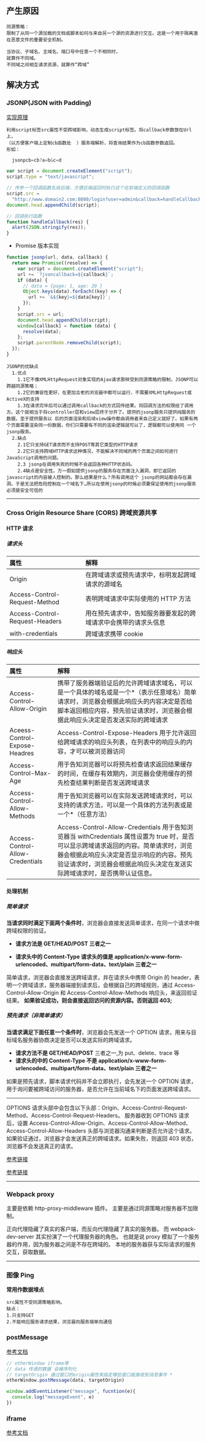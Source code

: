 ## 产生原因

    同源策略：
    限制了从同一个源加载的文档或脚本如何与来自另一个源的资源进行交互。这是一个用于隔离潜在恶意文件的重要安全机制。

    当协议、子域名、主域名、端口号中任意一个不相同时，
    就算作不同域。
    不同域之间相互请求资源，就算作“跨域”

## 解决方式

### JSONP(JSON with Padding)

[实现原理](https://blog.csdn.net/hansexploration/article/details/80314948)

    利用script标签src属性不受跨域影响，动态生成script标签。将callback参数放在Url上，
    （以方便客户端上定制cb函数处  ）服务端解析，将查询结果作为cb函数参数返回。
    形如：

```js
  jsonpcb=cb?a=b&c=d
```

```js
var script = document.createElement("script");
script.type = "text/javascript";

// 传参一个回调函数名给后端，方便后端返回时执行这个在前端定义的回调函数
script.src =
  "http://www.domain2.com:8080/login?user=admin&callback=handleCallback";
document.head.appendChild(script);

// 回调执行函数
function handleCallback(res) {
  alert(JSON.stringify(res));
}
```

- Promise 版本实现

```js
function jsonp(url, data, callback) {
  return new Promise((resolve) => {
    var script = document.createElement("script");
    url += `?jsoncallback=${callback}`;
    if (data) {
      // data = {page: 1, age: 20 }
      Object.keys(data).forEach((key) => {
        url += `&${key}=${data[key]}`;
      });
    }
    script.src = url;
    document.head.appendChild(script);
    window[callback] = function (data) {
      resolve(data);
    };
    script.parentNode.removeChild(script);
  });
}
```

    JSONP的优缺点
      1.优点
        1.1它不像XMLHttpRequest对象实现的Ajax请求那样受到同源策略的限制，JSONP可以跨越同源策略；
        1.2它的兼容性更好，在更加古老的浏览器中都可以运行，不需要XMLHttpRequest或ActiveX的支持
        1.3在请求完毕后可以通过调用callback的方式回传结果。将回调方法的权限给了调用方。这个就相当于将controller层和view层终于分开了。提供的jsonp服务只提供纯服务的数据，至于提供服务以 后的页面渲染和后续view操作都由调用者来自己定义就好了。如果有两个页面需要渲染同一份数据，你们只需要有不同的渲染逻辑就可以了，逻辑都可以使用同 一个jsonp服务。
      2.缺点
        2.1它只支持GET请求而不支持POST等其它类型的HTTP请求
        2.2它只支持跨域HTTP请求这种情况，不能解决不同域的两个页面之间如何进行JavaScript调用的问题。
        2.3 jsonp在调用失败的时候不会返回各种HTTP状态码。
        2.4缺点是安全性。万一假如提供jsonp的服务存在页面注入漏洞，即它返回的javascript的内容被人控制的。那么结果是什么？所有调用这个 jsonp的网站都会存在漏洞。于是无法把危险控制在一个域名下…所以在使用jsonp的时候必须要保证使用的jsonp服务必须是安全可信的

---

### Cross Origin Resource Share (CORS) 跨域资源共享

#### HTTP 请求

##### 请求头

| 属性                           | 解释                                                           |
| :----------------------------- | :------------------------------------------------------------- |
| Origin                         | 在跨域请求或预先请求中，标明发起跨域请求的源域名               |
| Access-Control-Request-Method  | 表明跨域请求中实际使用的 HTTP 方法                             |
| Access-Control-Request-Headers | 用在预先请求中，告知服务器要发起的跨域请求中会携带的请求头信息 |
| with-credentials               | 跨域请求携带 cookie                                            |

##### 响应头

| 属性                             | 解释                                                                                                                                                                                                                                                           |
| :------------------------------- | :------------------------------------------------------------------------------------------------------------------------------------------------------------------------------------------------------------------------------------------------------------- |
| Access-Control-Allow-Origin      | 携带了服务器端验证后的允许跨域请求域名，可以是一个具体的域名或是一个\*（表示任意域名）简单请求时，浏览器会根据此响应头的内容决定是否给脚本返回相应内容，预先验证请求时，浏览器会根据此响应头决定是否发送实际的跨域请求                                         |
| Aceess-Control-Expose-Headres    | Access-Control-Expose-Headers 用于允许返回给跨域请求的响应头列表，在列表中的响应头的内容，才可以被浏览器访问                                                                                                                                                   |
| Access-Control-Max-Age           | 用于告知浏览器可以将预先检查请求返回结果缓存的时间，在缓存有效期内，浏览器会使用缓存的预先检查结果判断是否发送跨域请求                                                                                                                                         |
| Access-Control-Allow-Methods     | 用于告知浏览器可以在实际发送跨域请求时，可以支持的请求方法，可以是一个具体的方法列表或是一个\*（任意方法）                                                                                                                                                     |
| Access-Control-Allow-Credentials | Access-Control-Allow-Credentials 用于告知浏览器当 withCredentials 属性设置为 true 时，是否可以显示跨域请求返回的内容。简单请求时，浏览器会根据此响应头决定是否显示响应的内容。预先验证请求时，浏览器会根据此响应头决定在发送实际跨域请求时，是否携带认证信息。 |

#### 处理机制

##### 简单请求

**当请求同时满足下面两个条件时**，浏览器会直接发送简单请求，在同一个请求中做跨域权限的验证。

- **请求方法是 GET/HEAD/POST 三者之一**

- **请求头中的 Content-Type 请求头的值是 application/x-www-form-urlencoded、multipart/form-data、text/plain 三者之一**

简单请求，浏览器会直接发送跨域请求，并在请求头中携带 Origin 的 header，表明一个跨域请求，服务器端接到请求后，会根据自己的跨域规则，通过 Access-Control-Allow-Origin 和 Access-Control-Allow-Methods 响应头，来返回验证结果。
**如果验证成功，则会直接返回访问的资源内容。否则返回 403;**

##### 预先请求（非简单请求）

**当请求满足下面任意一个条件时**，浏览器会先发送一个 OPTION 请求，用来与目标域名服务器协商决定是否可以发送实际的跨域请求。

- **请求方法不是 GET/HEAD/POST** 三者之一,为 put、delete、trace 等
- **请求头的中的 Content-Type 不是 application/x-www-form-urlencoded、multipart/form-data、text/plain 三者之一**

如果是预先请求，脚本请求代码并不会立即执行，会先发送一个 OPTION 请求，用于询问要被跨域访问的服务器，是否允许在当前域名下的页面发送跨域请求。

---

OPTIONS 请求头部中会包含以下头部：Origin、Access-Control-Request-Method、Access-Control-Request-Headers。
服务器收到 OPTIONS 请求后，设置 Access-Control-Allow-Origin、Access-Control-Allow-Method、Access-Control-Allow-Headers 头部与浏览器沟通来判断是否允许这个请求。
如果验证通过，浏览器才会发送真正的跨域请求。如果失败，则返回 403 状态，浏览器不会发送真正的请求。

[参考链接](https://yq.aliyun.com/articles/69313)

[参考链接](https://segmentfault.com/a/1190000017867312?utm_source=tag-newest#articleHeader5)

---

### Webpack proxy

主要是依赖 http-proxy-middleware 插件。
主要是通过同源策略对服务器不加限制。

正向代理隐藏了真实的客户端，而反向代理隐藏了真实的服务器。
而 webpack-dev-server 其实扮演了一个代理服务器的角色。
也就是说 proxy 模拟了一个服务器的作用，因为服务器之间是不存在跨域的。
本地的服务器获与实际请求的服务交互，获取数据。

---

### 图像 Ping

**常用作数据埋点**

    src属性不受同源策略影响。
    缺点：
    1.只支持GET
    2.不能响应服务请求结果，浏览器向服务端单向通信

### postMessage

[参考文档](https://developer.mozilla.org/zh-CN/docs/Web/API/Window/postMessage)

```js
// otherWindow iframe等
// data 传递的数据 会被序列化
// targetOrigin 通过窗口的origin属性来指定哪些窗口能接收到消息事件 *
otherWindow.postMessage(data, targetOrigin)

window.addEventListener("message", fucntion(e){
  console.log("messageEvent", e)
})

```

### iframe

[参考文档](https://segmentfault.com/a/1190000013536703)
